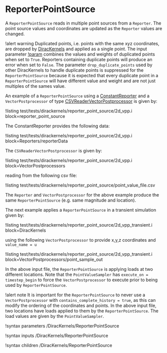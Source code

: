 # ReporterPointSource

A `ReporterPointSource` reads in multiple point sources from a `Reporter`.  The point source values and coordinates are updated as the `Reporter` values are changed.

!alert warning
Duplicated points, i.e. points with the same xyz coordinates, are dropped by [DiracKernels](/DiracKernels/index.md) and applied as a single point.  The input parameter [!param](/DiracKernels/ReporterPointSource/combine_duplicates) combines the values and weights of duplicated points when set to `True`.  Reporters containing duplicate points will produce an error when set to `False`.  The parameter `drop_duplicate_points` used by other DiracKernels to handle duplicate points is suppressed for the `ReporterPointSource` because it is expected that every duplicate point in a `ReporterPointSource` will have different value and weight and are not just multiples of the sames value.

An example of a `ReporterPointSource` using a [ConstantReporter](/ConstantReporter.md)
and a `VectorPostprocessor` of type [CSVReaderVectorPostprocessor](/CSVReaderVectorPostprocessor.md) is given by:

!listing test/tests/dirackernels/reporter_point_source/2d_vpp.i block=reporter_point_source

The ConstantReporter provides the following data:

!listing test/tests/dirackernels/reporter_point_source/2d_vpp.i block=Reporters/reporterData

The `CSVReaderVectorPostprocessor` is given by:

!listing test/tests/dirackernels/reporter_point_source/2d_vpp.i block=VectorPostprocessors

reading from the following csv file:

!listing test/tests/dirackernels/reporter_point_source/point_value_file.csv

The `Reporter` and `VectorPostprocessor` for the above example produce the same `ReporterPointSource` (e.g. same magnitude and location).   

The next example applies a `ReporterPointSource` in a transient simulation given by:

!listing test/tests/dirackernels/reporter_point_source/2d_vpp_transient.i block=DiracKernels

using the following `VectorPostprocessor` to provide x,y,z coordinates and `value_name = u`

!listing test/tests/dirackernels/reporter_point_source/2d_vpp_transient.i block=VectorPostprocessors/point_sample_out

In the above input file, the `ReporterPointSource` is applying loads at two different locations.  Note that the `PointValueSampler` has `execute_on = timestep_begin` to force the `VectorPostprocessor` to execute prior to being used by `ReporterPointSource`.

!alert note
It is important for the `ReporterPointSource` to never use a `VectorPostprocessor` with `contains_complete_history = true`, as this can modify the ordering of the coordinates and points.  In the above input file, two locations have loads applied to them by the `ReporterPointSource`.  The load values are given by the `PointValueSampler`.

!syntax parameters /DiracKernels/ReporterPointSource

!syntax inputs /DiracKernels/ReporterPointSource

!syntax children /DiracKernels/ReporterPointSource
